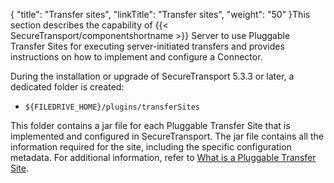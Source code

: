 {
    "title": "Transfer sites",
    "linkTitle": "Transfer sites",
    "weight": "50"
}This section describes the capability of {{< SecureTransport/componentshortname  >}} Server to use Pluggable Transfer Sites for executing server-initiated transfers and provides instructions on how to implement and configure a Connector.

During the installation or upgrade of SecureTransport 5.3.3 or later, a dedicated folder is created:

-   `${FILEDRIVE_HOME}/plugins/transferSites`

This folder contains a jar file for each Pluggable Transfer Site that is implemented and configured in SecureTransport. The jar file contains all the information required for the site, including the specific configuration metadata. For additional information, refer to <a href="plug_transfer_sites" class="MCXref xref">What is a Pluggable Transfer Site</a>.
